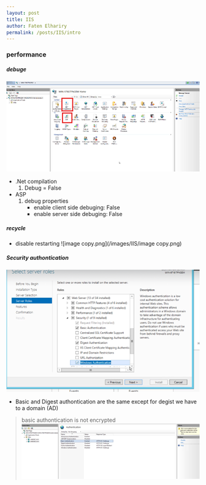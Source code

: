 ```yaml
---
layout: post
title: IIS
author: Faten Elhariry
permalink: /posts/IIS/intro
---
```

### performance 
##### debuge 
![Performance Components](/images/IIS/image-1.png)

- .Net compilation 
    1. Debug = False
- ASP 
    1. debug properties 
        - enable client side debuging: False 
        - enable server side debuging: False

##### recycle 
- disable restarting 
![image copy.png](/images/IIS/image copy.png)

##### Security authontication 
![Enable iis atuhontication features](/images/IIS/image-2.png)

- Basic and Digest authontication are the same except for degist we have to a domain (AD) 
> basic authontication is not encrypted   
![Basic authontication](/images/IIS/image-3.png)